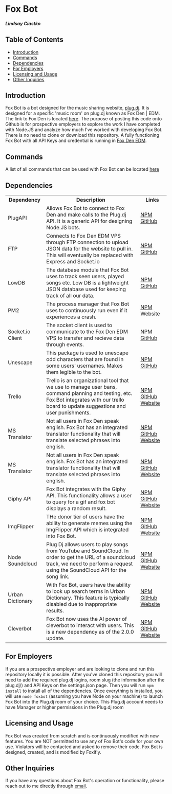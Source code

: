 # Fox Bot
##### Lindsay Ciastko

## Table of Contents
* [Introduction](https://github.com/Foxifly/Fox-Bot#introduction)
* [Commands](https://github.com/Foxifly/Fox-Bot#commands)
* [Dependencies](https://github.com/Foxifly/Fox-Bot#dependencies)
* [For Employers](https://github.com/Foxifly/Fox-Bot#for-employers)
* [Licensing and Usage](https://github.com/Foxifly/Fox-Bot#licensing-and-usage)
* [Other Inquiries](https://github.com/Foxifly/Fox-Bot#other-inquiries)

## Introduction
Fox Bot is a bot designed for the music sharing website, [plug.dj](https://plug.dj). It is designed for a specific 'music room' on plug.dj known as Fox Den | EDM. The link to Fox Den is located [here](https://plug.dj/foxdenedm). The purpose of posting this code onto Github is for prospective employers to explore the work I have completed with Node.JS and analyze how much I've worked with developing Fox Bot. There is no need to clone or download this repository. A fully functioning Fox Bot with all API Keys and credential is running in [Fox Den EDM](https://plug.dj/foxdenedm).

## Commands
A list of all commands that can be used with Fox Bot can be located [here](https://foxdenedm.com/commands)

## Dependencies
<table>
  <tr>
  <th> Dependency </td>
  <th> Description </th>
  <th> Links </th>
</tr>

<tr>
  <td> PlugAPI </td>
  <td> Allows Fox Bot to connect to Fox Den and make calls to the Plug.dj API. It is a generic API for designing Node.JS bots.  </td>
  <td> <a href="https://www.npmjs.com/package/plugapi">NPM</a> <a href="https://github.com/plugcubed/plugapi#readme">GitHub</a> </td>
</tr>

<tr>
  <td> FTP </td>
  <td> Connects to Fox Den EDM VPS through FTP connection to upload JSON data for the website to pull in. This will eventually be replaced with Express and Socket.io  </td>
  <td> <a href="https://www.npmjs.com/package/ftp">NPM</a> <a href="https://github.com/mscdex/node-ftp">GitHub</a> </td>
</tr>

<tr>
  <td> LowDB </td>
  <td> The database module that Fox Bot uses to track seen users, played songs etc. Low DB is a lightweight JSON database used for keeping track of all our data. </td>
  <td> <a href="https://www.npmjs.com/package/lowdb">NPM</a> <a href="https://github.com/typicode/lowdb">GitHub</a> </td>
</tr>

<tr>
  <td> PM2 </td>
  <td> The process manager that Fox Bot uses to continuously run even if it experiences a crash. </td>
  <td> <a href="https://www.npmjs.com/package/pm2">NPM</a> <a href="http://pm2.keymetrics.io/">Website</a> </td>
</tr>

<tr>
  <td> Socket.io Client </td>
  <td> The socket client is used to communicate to the Fox Den EDM VPS to transfer and recieve data through events. </td>
  <td> <a href="https://www.npmjs.com/package/socket.io-client">NPM</a> <a href="https://github.com/socketio/socket.io-client#readme">GitHub</a> </td>
</tr>

<tr>
  <td> Unescape </td>
  <td> This package is used to unescape odd characters that are found in some users' usernames. Makes them legible to the bot. </td>
  <td> <a href="https://www.npmjs.com/package/unescape">NPM</a> <a href="https://github.com/jonschlinkert/unescape">GitHub</a> </td>
</tr>

<tr>
  <td> Trello </td>
  <td> Trello is an organizational tool that we use to manage user bans, command planning and testing, etc. Fox Bot integrates with our trello board to update suggestions and user punishments. </td>
  <td> <a href="https://www.npmjs.com/package/trello">NPM</a> <a href="https://github.com/norberteder/trello">GitHub</a>  <a href="https://trello.com/">Website</a> </td>
</tr>

<tr>
  <td> MS Translator  </td>
  <td> Not all users in Fox Den speak english. Fox Bot has an integrated translator functionality that will translate selected phrases into english. </td>
  <td> <a href="https://www.npmjs.com/package/mstranslator">NPM</a> <a href="https://github.com/nanek/mstranslator#readme">GitHub</a>  <a href="https://translator.microsoft.com/">Website</a> </td>
</tr>

<tr>
  <td> MS Translator  </td>
  <td> Not all users in Fox Den speak english. Fox Bot has an integrated translator functionality that will translate selected phrases into english. </td>
  <td> <a href="https://www.npmjs.com/package/mstranslator">NPM</a> <a href="https://github.com/nanek/mstranslator#readme">GitHub</a>  <a href="https://translator.microsoft.com/">Website</a> </td>
</tr>

<tr>
  <td> Giphy API </td>
  <td> Fox Bot integrates with the Giphy API. This functionality allows a user to query for a gif and fox bot displays a random result. </td>
  <td> <a href="https://www.npmjs.com/package/giphy-api">NPM</a> <a href="https://github.com/austinkelleher/giphy-api">GitHub</a>  <a href="https://giphy.com/">Website</a> </td>
</tr>

<tr>
  <td> ImgFlipper</td>
  <td> THe donor tier of users have the ability to generate memes using the ImgFlipper API which is integrated into Fox Bot.</td>
  <td> <a href="https://www.npmjs.com/package/imgflipper">NPM</a> <a href="https://github.com/robu3/imgflipper">GitHub</a>  <a href="https://imgflip.com/">Website</a> </td>
</tr>

<tr>
  <td> Node Soundcloud</td>
  <td> Plug Dj allows users to play songs from YouTube and SoundCloud. In order to get the URL of a soundcloud track, we need to perform a request using the SoundCloud API for the song link. </td>
  <td> <a href="https://www.npmjs.com/package/node-soundcloud">NPM</a> <a href="https://github.com/jakemmarsh/node-soundcloud">GitHub</a>  <a href="https://soundcloud.com/">Website</a> </td>
</tr>

<tr>
  <td> Urban Dictionary</td>
  <td>With Fox Bot, users have the ability to look up search terms in Urban Dictionary. This feature is typically disabled due to inappropriate results. </td>
  <td> <a href="https://www.npmjs.com/package/urban-dictionary">NPM</a> <a href="https://github.com/NightfallAlicorn/urban-dictionary">GitHub</a>  <a href="https://www.urbandictionary.com/">Website</a> </td>
</tr>

<tr>
  <td> Cleverbot  </td>
  <td>Fox Bot now uses the AI power of cleverbot to interact with users. This is a new dependency as of the 2.0.0 update.</td>
  <td> <a href="https://www.npmjs.com/package/cleverbot">NPM</a> <a href="https://github.com/dtesler/node-cleverbot#readme">GitHub</a>  <a href="https://www.cleverbot.com/">Website</a> </td>
</tr>

</table>

## For Employers
If you are a prospective employer and are looking to clone and run this repository locally it is possible. After you've cloned this repository you will need to add the required plug.dj logins, room slug (the information after the plug.dj/) and API Keys on the settings.json page. Then you will run `npm install` to install all of the dependencies. Once everything is installed, you will use `node foxbot` (assuming you have Node on your machine) to launch Fox Bot into the Plug.dj room of your choice. This Plug.dj account needs to have Manager or higher permissions in the Plug.dj room

## Licensing and Usage
Fox Bot was created from scratch and is continuously modified with new features. You are NOT permitted to use any of Fox Bot's code for your own use. Violators will be contacted and asked to remove their code. Fox Bot is designed, created, and is modified by Foxifly.

## Other Inquiries
If you have any questions about Fox Bot's operation or functionality, please reach out to me directly through [email](mailto:laciastko@gmail.com). 

